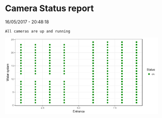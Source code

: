 Camera Status report
================
16/05/2017 - 20:48:18

    All cameras are up and running

![](camreport_files/figure-markdown_github/unnamed-chunk-2-1.png)
